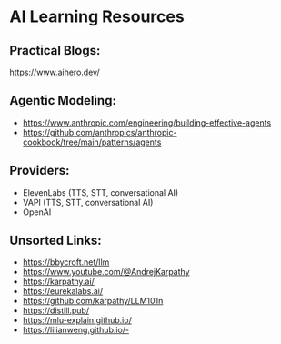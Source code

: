 # AI Learning Resources
## Practical Blogs:
https://www.aihero.dev/

## Agentic Modeling:
- https://www.anthropic.com/engineering/building-effective-agents
- https://github.com/anthropics/anthropic-cookbook/tree/main/patterns/agents

## Providers:
- ElevenLabs (TTS, STT, conversational AI)
- VAPI (TTS, STT, conversational AI)
- OpenAI

## Unsorted Links:
- https://bbycroft.net/llm
- https://www.youtube.com/@AndrejKarpathy
- https://karpathy.ai/
- https://eurekalabs.ai/
- https://github.com/karpathy/LLM101n
- https://distill.pub/
- https://mlu-explain.github.io/
- https://lilianweng.github.io/- 

